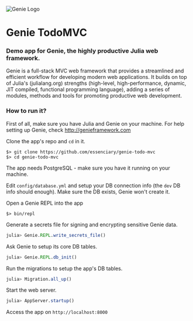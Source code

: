 ![Genie Logo](https://dl.dropboxusercontent.com/s/0dbiza50r63cvvc/genie_logo.png)

# Genie TodoMVC
### Demo app for Genie, the highly productive Julia web framework.

Genie is a full-stack MVC web framework that provides a streamlined and efficient workflow for developing modern web applications. It builds on top of Julia's (julialang.org) strengths (high-level, high-performance, dynamic, JIT compiled, functional programming language), adding a series of modules, methods and tools for promoting productive web development.

### How to run it?

First of all, make sure you have Julia and Genie on your machine. For help setting up Genie, check http://genieframework.com

Clone the app's repo and `cd` in it.
```
$> git clone https://github.com/essenciary/genie-todo-mvc
$> cd genie-todo-mvc
```

The app needs PostgreSQL - make sure you have it running on your machine.

Edit `config/database.yml` and setup your DB connection info (the `dev` DB info should enough). Make sure the DB exists, Genie won't create it.

Open a Genie REPL into the app
```
$> bin/repl
```

Generate a secrets file for signing and encrypting sensitive Genie data.
```julia
julia> Genie.REPL.write_secrets_file()
```

Ask Genie to setup its core DB tables.
```julia
julia> Genie.REPL.db_init()
```

Run the migrations to setup the app's DB tables.
```julia
julia> Migration.all_up()
```

Start the web server.
```julia
julia> AppServer.startup()
```

Access the app on `http://localhost:8000`
